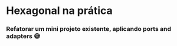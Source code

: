 # Hexagonal na prática
### Refatorar um mini projeto existente, aplicando ports and adapters :sweat_smile:
